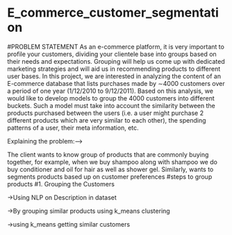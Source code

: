# E_commerce_customer_segmentation

#PROBLEM STATEMENT
  As an e-commerce platform, it is very important to profile your customers, dividing your clientele base into groups based on their needs and expectations. Grouping will help us come up with dedicated marketing strategies and will aid us in recommending products to different user bases. In this project, we are interested in analyzing the content of an E-commerce database that lists purchases made by ∼4000 customers over a period of one year (1/12/2010 to 9/12/2011). Based on this analysis, we would like to develop models to group the 4000 customers into different buckets. Such a model must take into account the similarity between the products purchased between the users (i.e. a user might purchase 2 different products which are very similar to each other), the spending patterns of a user, their meta information, etc. 

Explaining the problem:-->

The client wants to know group of products that are commonly buying together, for example, when we buy shampoo along with shampoo we do buy conditioner and oil for hair 
as well as shower gel. Similarly, wants to segments products based up on customer preferences 
#steps to group products
#1. Grouping the Customers

  ->Using NLP on Description in dataset
  
  ->By grouping similar products using k_means clustering
  
  ->using k_means getting similar customers

